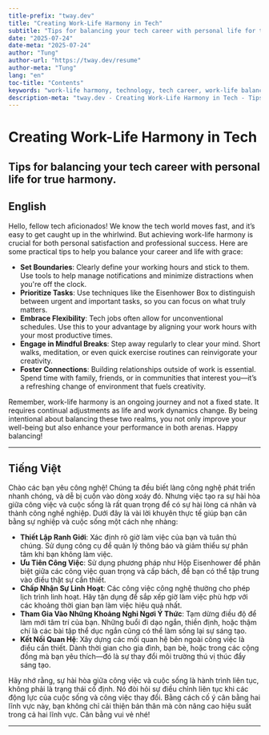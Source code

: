```yaml
---
title-prefix: "tway.dev"
title: "Creating Work-Life Harmony in Tech"
subtitle: "Tips for balancing your tech career with personal life for true harmony."
date: "2025-07-24"
date-meta: "2025-07-24"
author: "Tung"
author-url: "https://tway.dev/resume"
author-meta: "Tung"
lang: "en"
toc-title: "Contents"
keywords: "work-life harmony, technology, tech career, work-life balance, personal growth"
description-meta: "tway.dev - Creating Work-Life Harmony in Tech - Tips for balancing your tech career with personal life for true harmony."
---
```


# Creating Work-Life Harmony in Tech
## Tips for balancing your tech career with personal life for true harmony.

## English
Hello, fellow tech aficionados! We know the tech world moves fast, and it’s easy to get caught up in the whirlwind. But achieving work-life harmony is crucial for both personal satisfaction and professional success. Here are some practical tips to help you balance your career and life with grace:

- **Set Boundaries**: Clearly define your working hours and stick to them. Use tools to help manage notifications and minimize distractions when you're off the clock.
- **Prioritize Tasks**: Use techniques like the Eisenhower Box to distinguish between urgent and important tasks, so you can focus on what truly matters.
- **Embrace Flexibility**: Tech jobs often allow for unconventional schedules. Use this to your advantage by aligning your work hours with your most productive times.
- **Engage in Mindful Breaks**: Step away regularly to clear your mind. Short walks, meditation, or even quick exercise routines can reinvigorate your creativity.
- **Foster Connections**: Building relationships outside of work is essential. Spend time with family, friends, or in communities that interest you—it’s a refreshing change of environment that fuels creativity.

Remember, work-life harmony is an ongoing journey and not a fixed state. It requires continual adjustments as life and work dynamics change. By being intentional about balancing these two realms, you not only improve your well-being but also enhance your performance in both arenas. Happy balancing!

---

## Tiếng Việt
Chào các bạn yêu công nghệ! Chúng ta đều biết làng công nghệ phát triển nhanh chóng, và dễ bị cuốn vào dòng xoáy đó. Nhưng việc tạo ra sự hài hòa giữa công việc và cuộc sống là rất quan trọng để có sự hài lòng cá nhân và thành công nghề nghiệp. Dưới đây là vài lời khuyên thực tế giúp bạn cân bằng sự nghiệp và cuộc sống một cách nhẹ nhàng:

- **Thiết Lập Ranh Giới**: Xác định rõ giờ làm việc của bạn và tuân thủ chúng. Sử dụng công cụ để quản lý thông báo và giảm thiểu sự phân tâm khi bạn không làm việc.
- **Ưu Tiên Công Việc**: Sử dụng phương pháp như Hộp Eisenhower để phân biệt giữa các công việc quan trọng và cấp bách, để bạn có thể tập trung vào điều thật sự cần thiết.
- **Chấp Nhận Sự Linh Hoạt**: Các công việc công nghệ thường cho phép lịch trình linh hoạt. Hãy tận dụng để sắp xếp giờ làm việc phù hợp với các khoảng thời gian bạn làm việc hiệu quả nhất.
- **Tham Gia Vào Những Khoảng Nghỉ Ngơi Ý Thức**: Tạm dừng điều độ để làm mới tâm trí của bạn. Những buổi đi dạo ngắn, thiền định, hoặc thậm chí là các bài tập thể dục ngắn cũng có thể làm sống lại sự sáng tạo.
- **Kết Nối Quan Hệ**: Xây dựng các mối quan hệ bên ngoài công việc là điều cần thiết. Dành thời gian cho gia đình, bạn bè, hoặc trong các cộng đồng mà bạn yêu thích—đó là sự thay đổi môi trường thú vị thúc đẩy sáng tạo.

Hãy nhớ rằng, sự hài hòa giữa công việc và cuộc sống là hành trình liên tục, không phải là trạng thái cố định. Nó đòi hỏi sự điều chỉnh liên tục khi các động lực của cuộc sống và công việc thay đổi. Bằng cách cố ý cân bằng hai lĩnh vực này, bạn không chỉ cải thiện bản thân mà còn nâng cao hiệu suất trong cả hai lĩnh vực. Cân bằng vui vẻ nhé!

---